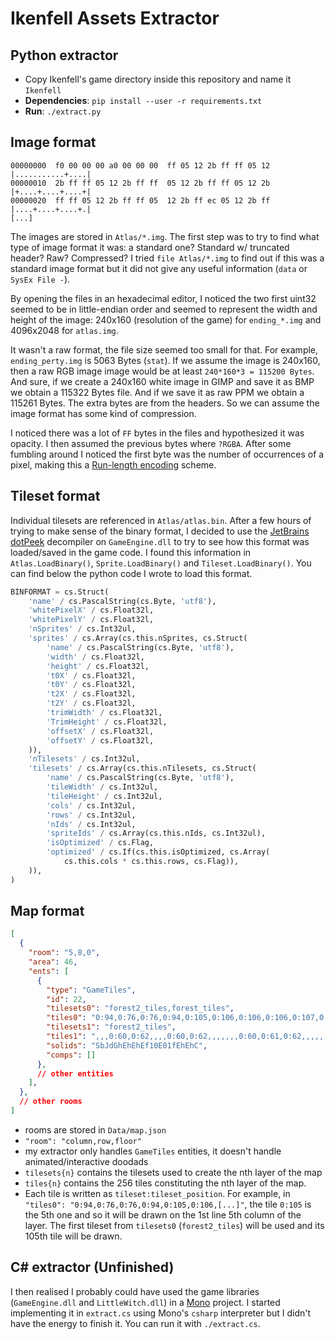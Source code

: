 # Ikenfell Assets Extractor

## Python extractor

* Copy Ikenfell's game directory inside this repository and name it `Ikenfell`
* **Dependencies**: `pip install --user -r requirements.txt`
* **Run**: `./extract.py`

## Image format

```
00000000  f0 00 00 00 a0 00 00 00  ff 05 12 2b ff ff 05 12  |...........+....|
00000010  2b ff ff 05 12 2b ff ff  05 12 2b ff ff 05 12 2b  |+....+....+....+|
00000020  ff ff 05 12 2b ff ff 05  12 2b ff ec 05 12 2b ff  |....+....+....+.|
[...]
```

The images are stored in `Atlas/*.img`. The first step was to try to find what type of image format it was: a standard one? Standard w/ truncated header? Raw? Compressed? I tried `file Atlas/*.img` to find out if this was a standard image format but it did not give any useful information (`data` or `SysEx File -`).

By opening the files in an hexadecimal editor, I noticed the two first uint32 seemed to be in little-endian order and seemed to represent the width and height of the image: 240x160 (resolution of the game) for `ending_*.img` and 4096x2048 for `atlas.img`.

It wasn't a raw format, the file size seemed too small for that. For example, `ending_perty.img` is 5063 Bytes (`stat`). If we assume the image is 240x160, then a raw RGB image image would be at least `240*160*3 = 115200 Bytes`. And sure, if we create a 240x160 white image in GIMP and save it as BMP we obtain a 115322 Bytes file. And if we save it as raw PPM we obtain a 115261 Bytes. The extra bytes are from the headers. So we can assume the image format has some kind of compression.

I noticed there was a lot of `FF` bytes in the files and hypothesized it was opacity. I then assumed the previous bytes where `?RGBA`. After some fumbling around I noticed the first byte was the number of occurrences of a pixel, making this a [Run-length encoding](https://en.wikipedia.org/wiki/Run-length_encoding) scheme.

## Tileset format

Individual tilesets are referenced in `Atlas/atlas.bin`. After a few hours of trying to make sense of the binary format, I decided to use the [JetBrains dotPeek](https://www.jetbrains.com/decompiler/) decompiler on `GameEngine.dll` to try to see how this format was loaded/saved in the game code. I found this information in `Atlas.LoadBinary()`, `Sprite.LoadBinary()` and `Tileset.LoadBinary()`. You can find below the python code I wrote to load this format.

```py
BINFORMAT = cs.Struct(
    'name' / cs.PascalString(cs.Byte, 'utf8'),
    'whitePixelX' / cs.Float32l,
    'whitePixelY' / cs.Float32l,
    'nSprites' / cs.Int32ul,
    'sprites' / cs.Array(cs.this.nSprites, cs.Struct(
        'name' / cs.PascalString(cs.Byte, 'utf8'),
        'width' / cs.Float32l,
        'height' / cs.Float32l,
        't0X' / cs.Float32l,
        't0Y' / cs.Float32l,
        't2X' / cs.Float32l,
        't2Y' / cs.Float32l,
        'trimWidth' / cs.Float32l,
        'TrimHeight' / cs.Float32l,
        'offsetX' / cs.Float32l,
        'offsetY' / cs.Float32l,
    )),
    'nTilesets' / cs.Int32ul,
    'tilesets' / cs.Array(cs.this.nTilesets, cs.Struct(
        'name' / cs.PascalString(cs.Byte, 'utf8'),
        'tileWidth' / cs.Int32ul,
        'tileHeight' / cs.Int32ul,
        'cols' / cs.Int32ul,
        'rows' / cs.Int32ul,
        'nIds' / cs.Int32ul,
        'spriteIds' / cs.Array(cs.this.nIds, cs.Int32ul),
        'isOptimized' / cs.Flag,
        'optimized' / cs.If(cs.this.isOptimized, cs.Array(
            cs.this.cols * cs.this.rows, cs.Flag)),
    )),
)
```

## Map format

```json
[
  {
    "room": "5,8,0",
    "area": 46,
    "ents": [
      {
        "type": "GameTiles",
        "id": 22,
        "tilesets0": "forest2_tiles,forest_tiles",
        "tiles0": "0:94,0:76,0:76,0:94,0:105,0:106,0:106,0:106,0:107,0:94,0:83,0:99,1:86,1:86,1:86,0:76,0:94,0:76,0:105,0:107,0:121,0:121,0:121,0:105,0:107,0:95,0:99,1:86,1:86,1:86,0:76,0:105,0:106,0:107,0:137,0:0,0:0,0:0,0:135,0:105,0:84,0:99,1:86,1:86,1:86,0:80,0:81,0:121,0:137,0:3,0:0,0:0,0:0,0:20,0:120,0:128,0:99,1:86,1:86,1:86,0:94,0:77,0:1,0:0,0:0,0:0,0:119,0:4,0:1,0:20,0:98,0:99,1:86,1:86,1:86,0:94,0:77,0:20,0:3,0:0,0:5,0:134,0:3,0:0,0:0,0:113,0:99,1:86,1:86,1:86,0:76,0:77,0:2,0:0,0:1,0:0,0:134,0:5,0:0,0:30,0:98,0:99,1:86,1:86,1:86,0:76,0:95,0:0,0:30,0:4,0:0,0:134,0:0,0:2,0:0,0:98,0:99,1:86,1:86,1:86,0:94,0:77,0:0,0:0,0:20,0:0,0:134,0:0,0:4,0:0,0:143,0:99,1:86,1:86,1:86,0:76,0:77,0:3,0:0,0:0,0:2,0:134,0:1,0:20,0:5,0:98,0:99,1:86,1:86,1:86",
        "tilesets1": "forest2_tiles",
        "tiles1": ",,,0:60,0:62,,,,0:60,0:62,,,,,,,0:60,0:61,0:62,,,,,,0:60,,,,,,,0:62,,,,,,,,,,,,,,,,,,,,,,,,,,,,,,,,,,,,,,,,,,,,,,,,,,,,,0:15,,,,,,,,,0:15,,,,,,,,,,,,,,,,,,,,,,,,,,,,,,,,,,,,,,,,,,,,,,,,,,,,,,,,",
        "solids": "SbJdGhEhEhEf10E01fEhEhC",
        "comps": []
      },
      // other entities
    ],
  },
  // other rooms
]
```

* rooms are stored in `Data/map.json`
* `"room": "column,row,floor"`
* my extractor only handles `GameTiles` entities, it doesn't handle animated/interactive doodads
* `tilesets{n}` contains the tilesets used to create the nth layer of the map
* `tiles{n}` contains the 256 tiles constituting the nth layer of the map.
* Each tile is written as `tileset:tileset_position`. For example, in `"tiles0": "0:94,0:76,0:76,0:94,0:105,0:106,[...]"`, the tile `0:105` is the 5th one and so it will be drawn on the 1st line 5th column of the layer. The first tileset from `tilesets0` (`forest2_tiles`) will be used and its 105th tile will be drawn.


## C# extractor (Unfinished)

I then realised I probably could have used the game libraries (`GameEngine.dll` and `LittleWitch.dll`) in a [Mono](https://www.mono-project.com/) project. I started implementing it in `extract.cs` using Mono's `csharp` interpreter but I didn't have the energy to finish it. You can run it with `./extract.cs`.
